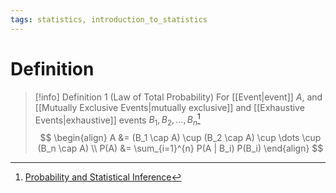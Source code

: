 ```yaml
---
tags: statistics, introduction_to_statistics
---
```


# Definition

> [!info] Definition 1 (Law of Total Probability)
> For [[Event|event]] $A$, and [[Mutually Exclusive Events|mutually exclusive]] and [[Exhaustive Events|exhaustive]] events $B_1, B_2, \dots, B_n$[^1]
> $$
> \begin{align}
> A &= (B_1 \cap A) \cup (B_2 \cap A) \cup \dots \cup (B_n \cap A) \\
> P(A) &= \sum_{i=1}^{n} P(A | B_i) P(B_i)
> \end{align}
> $$

[^1]: [Probability and Statistical Inference](zotero://open-pdf/library/items/RM5FREYV?page=45)